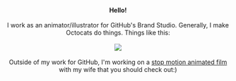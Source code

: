 <p align="center">
  <b> Hello! </b> <br> <br>
  I work as an animator/illustrator for GitHub's Brand Studio. Generally, I make Octocats do things. Things like this: <br><br>
  <img src="https://user-images.githubusercontent.com/19292210/88347096-c067a980-ccfe-11ea-8a06-bdaf552fee06.gif"></img>
  <br>
  <br>
  Outside of my work for GitHub, I'm working on a <a href="www.instagram.com/wowshortfilm"> stop motion animated film </a> with my wife that you should check out:)

